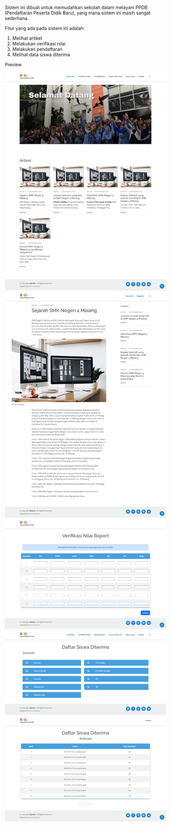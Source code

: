 Sistem ini dibuat untuk memudahkan sekolah dalam melayani PPDB (Pendaftaran Peserta Didik Baru), yang mana sistem ini masih sangat sederhana.

Fitur yang ada pada sistem ini adalah:
  1. Melihat artikel
  2. Melakukan verifikasi nilai
  3. Melakukan pendaftaran
  4. Melihat data siswa diterima

Preview

![screencapture](assets/screencaptures/homepage.png)<br>
![screencapture](assets/screencaptures/artikel.png)<br>
![screencapture](assets/screencaptures/verifikasinilai.png)<br>
![screencapture](assets/screencaptures/jurusan.png)<br>
![screencapture](assets/screencaptures/siswaditerima.png)
